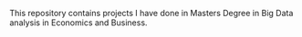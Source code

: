 This repository contains projects I have done in Masters Degree in Big Data analysis in Economics and Business.
